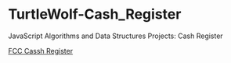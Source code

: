 # TurtleWolf-Cash_Register
JavaScript Algorithms and Data Structures Projects: Cash Register  

[FCC Cassh Register](https://learn.freecodecamp.org/javascript-algorithms-and-data-structures/javascript-algorithms-and-data-structures-projects/cash-register "FreeCodeCamp")
